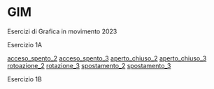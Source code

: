 # GIM
Esercizi di Grafica in movimento 2023

Esercizio 1A

[acceso_spento_2](es_1A/acceso_spento_2.html)
[acceso_spento_3](es_1A/acceso_spento_3.html)
[aperto_chiuso_2](es_1A/aperto_chiuso_2.html)
[aperto_chiuso_3](es_1A/aperto_chiuso_3.html)
[rotoazione_2](es_1A/rotazione_2.html)
[rotazione_3](es_1A/rotazione_3.html)
[spostamento_2](es_1A/spostamento_2.html)
[spostamento_3](es_1A/spostamento_3.html)

Esercizio 1B
